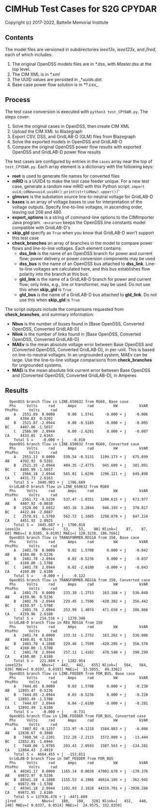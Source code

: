 # CIMHub Test Cases for S2G CPYDAR

Copyright (c) 2017-2022, Battelle Memorial Institute

## Contents

The model files are versioned in subdirectories _ieee13x_, _ieee123x_, and _j1red_, each of which includes:

1. The original OpenDSS models files are in _*.dss_, with _Master.dss_ at the top level.
2. The CIM XML is in _*.xml_
3. The UUID values are persisted in _*_uuids.dat_.
4. Base case power flow solution is in _*_?.csv_.

## Process

The test case conversion is executed with ```python3 test_CPYDAR.py```. The steps cover:

1. Solve the original cases in OpenDSS, then create CIM XML
2. Upload the CIM XML to Blazegraph
3. Export CSV, DSS, and GridLAB-D (GLM) files from Blazegraph
4. Solve the exported models in OpenDSS and GridLAB-D
5. Compare the original OpenDSS power flow results with exported OpenDSS and GridLAB-D power flow results

The test cases are configured by entries in the ```cases``` array near the top of ```test_CPYDAR.py```.
Each array element is a dictionary with the following keys:

- **root** is used to generate file names for converted files
- **mRID** is a UUID4 to make the test case feeder unique. For a new test case, generate a random new mRID with this Python script: ```import uuid;idNew=uuid.uuid4();print(str(idNew).upper())```'
- **glmvsrc** is the substation source line-to-neutral voltage for GridLAB-D
- **bases** is an array of voltage bases to use for interpretation of the voltage outputs. Specify line-to-line voltages, in ascending order, leaving out 208 and 480.
- **export_options** is a string of command-line options to the CIMImporter Java program. ```-e=carson``` keeps the OpenDSS line constants model compatible with GridLAB-D's
- **skip_gld** specify as ```True``` when you know that GridLAB-D won't support this test case
- **check_branches** an array of branches in the model to compare power flows and line-to-line voltages. Each element contains:
    - **dss_link** is the name of an OpenDSS branch for power and current flow; power delivery or power conversion components may be used
    - **dss_bus** is the name of an OpenDSS bus attached to **dss_link**. Line-to-line voltages are calculated here, and this bus establishes flow polarity into the branch at this bus.
    - **gld_link** is the name of a GridLAB-D branch for power and current flow; only links, e.g., line or transformer, may be used. Do not use this when **skip_gld** is ```True```
    - **gld_bus** is the name of a GridLAB-D bus attached to **gld_link**. Do not use this when **skip_gld** is ```True```

The script outputs include the comparisons requested from **check_branches**, and summary information:

- **Nbus** is the number of buses found in [Base OpenDSS, Converted OpenDSS, Converted GridLAB-D]
- **Nlink** is the number of links found in [Base OpenDSS, Converted OpenDSS, Converted GridLAB-D]
- **MAEv** is the mean absolute voltage error between Base OpenDSS and [Converted OpenDSS, Converted GridLAB-D], in per-unit. This is based on line-to-neutral voltages.
In an ungrounded system, MAEv can be large. Use the line-to-line voltage comparisons from **check_branches** for ungrounded systems.
- **MAEi** is the mean absolute link current error between Base OpenDSS and [Converted OpenDSS, Converted GridLAB-D], in Amperes

## Results

```
  OpenDSS branch flow in LINE.650632 from RG60, Base case
  Phs     Volts     rad      Amps     rad         kW          kVAR   PhsPhs     Volts     rad
    A   2551.89  0.0000      0.00  1.5741     -0.000 + j    -0.006     AB     4394.03  0.5202
    B   2521.87 -2.0944      0.00 -0.5185     -0.000 + j    -0.005     BC     4407.06 -1.5657
    C   2566.90  2.0944      0.00 -2.6201      0.000 + j    -0.007     CA     4433.01  2.6163
    Total S =    -0.000 + j    -0.018
  OpenDSS branch flow in LINE.650632 from RG60, Converted case
  Phs     Volts     rad      Amps     rad         kW          kVAR   PhsPhs     Volts     rad
    A   2551.13  0.0000    539.54 -0.5131   1199.173 + j   675.699     AB     4392.92  0.5202
    B   2521.35 -2.0944    404.35 -2.4775    945.609 + j   381.091     BC     4405.99 -1.5657
    C   2566.18  2.0944    565.01  1.6296   1296.121 + j   649.898     CA     4431.73  2.6163
    Total S =  3440.903 + j  1706.689
  GridLAB-D branch flow in LINE_650632 from RG60
  Phs     Volts     rad      Amps     rad         kW          kVAR   PhsPhs     Volts     rad
    A   2561.72 -0.5236    537.47 -1.0351   1200.615 + j   673.977     AB     4407.92 -0.0038
    B   2528.06  3.6652    403.16  3.2844    946.193 + j   378.817     BC     4422.84 -2.0887
    C   2578.91  1.5708    562.72  1.1085   1298.879 + j   647.224     CA     4451.92  2.0925
    Total S =  3445.687 + j  1700.018
ieee13x          Nbus=[    53,    53,    90] Nlink=[    87,    87,    60] MAEv=[ 0.0385, 0.0195] MAEi=[ 120.3238, 186.7661]
  OpenDSS branch flow in TRANSFORMER.REG1A from 150, Base case
  Phs     Volts     rad      Amps     rad         kW          kVAR   PhsPhs     Volts     rad
    A   2401.78  0.0000      0.02  1.5708      0.000 + j    -0.042     AB     4160.00  0.5236
    B   2401.78 -2.0944      0.02 -0.5236      0.000 + j    -0.037     BC     4160.00 -1.5708
    C   2401.78  2.0944      0.02 -2.6180     -0.000 + j    -0.043     CA     4160.00  2.6180
    Total S =    -0.000 + j    -0.122
  OpenDSS branch flow in TRANSFORMER.REG1A from 150, Converted case
  Phs     Volts     rad      Amps     rad         kW          kVAR   PhsPhs     Volts     rad
    A   2401.75  0.0000    233.30 -1.2753    163.168 + j   536.040     AB     4159.96  0.5236
    B   2401.76 -2.0944    229.45  1.7506   -420.302 + j   356.442     BC     4159.97 -1.5708
    C   2401.76  2.0944    253.99  1.4074    471.650 + j   386.866     CA     4159.96  2.6180
    Total S =   214.516 + j  1279.348
  GridLAB-D branch flow in REG_REG1A from 150
  Phs     Volts     rad      Amps     rad         kW          kVAR   PhsPhs     Volts     rad
    A   2401.78  0.0000    233.32 -1.2752    163.262 + j   536.086     AB     4160.01  0.5236
    B   2401.78  4.1888    229.46  1.7509   -420.205 + j   356.570     BC     4160.00 -1.5708
    C   2401.78  2.0944    257.11  1.4102    478.548 + j   390.299     CA     4160.00  2.6180
    Total S =   221.604 + j  1282.954
ieee123x         Nbus=[   442,   442,   655] Nlink=[   564,   564,   639] MAEv=[ 0.0197, 0.0193] MAEi=[  33.5055,  49.3382]
  OpenDSS branch flow in LINE.FEEDER from FDR_BUS, Base case
  Phs     Volts     rad      Amps     rad         kW          kVAR   PhsPhs     Volts     rad
    A   7444.05  0.0000      0.03  1.5708      0.000 + j    -0.230     AB    12893.47  0.5236
    B   7444.05 -2.0944      0.03 -0.5236      0.000 + j    -0.220     BC    12893.49 -1.5708
    C   7444.07  2.0944      0.04 -2.6180     -0.000 + j    -0.281     CA    12893.49  2.6180
    Total S =    -0.000 + j    -0.731
  OpenDSS branch flow in LINE.FEEDER from FDR_BUS, Converted case
  Phs     Volts     rad      Amps     rad         kW          kVAR   PhsPhs     Volts     rad
    A   7407.02 -0.1257    213.97 -0.1218   1584.883 + j    -6.086     AB    12830.67  0.3980
    B   7408.56 -2.2201    212.20 -2.2115   1572.009 + j   -13.444     BC    12852.81 -1.6944
    C   7440.06  1.9705    203.43  2.0593   1507.563 + j  -134.281     CA    12864.43  2.4919
    Total S =  4664.455 + j  -153.811
  GridLAB-D branch flow in SWT_FEEDER from FDR_BUS
  Phs     Volts     rad      Amps     rad         kW          kVAR   PhsPhs     Volts     rad
    A  40341.17  0.0000   1165.14  0.0038  47002.670 + j  -178.376     AB    69872.97  0.5236
    B  40341.18  4.1888   1155.53  4.1966  46614.105 + j  -362.945     BC    69872.99 -1.5708
    C  40341.18  2.0944   1102.93  2.1828  44319.701 + j -3930.288     CA    69872.95  2.6180
    Total S = 137936.476 + j -4471.609
j1red            Nbus=[   180,   180,   328] Nlink=[   452,   440,   240] MAEv=[ 0.0337, 0.0514] MAEi=[  24.9575, 332.8359]
```

